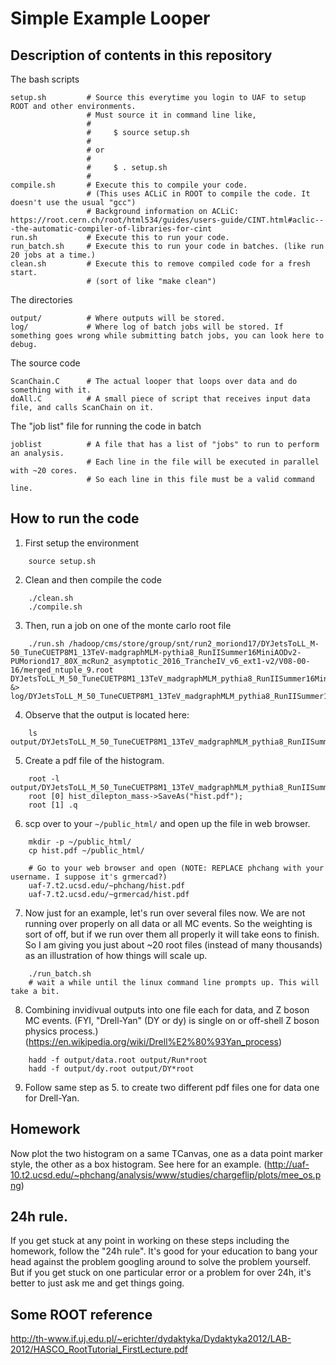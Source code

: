 # Simple Example Looper

## Description of contents in this repository

The bash scripts

    setup.sh         # Source this everytime you login to UAF to setup ROOT and other environments.
                     # Must source it in command line like,
                     #
                     #     $ source setup.sh
                     #
                     # or
                     #
                     #     $ . setup.sh
                     #
    compile.sh       # Execute this to compile your code.
                     # (This uses ACLiC in ROOT to compile the code. It doesn't use the usual "gcc")
                     # Background information on ACLiC: https://root.cern.ch/root/html534/guides/users-guide/CINT.html#aclic---the-automatic-compiler-of-libraries-for-cint
    run.sh           # Execute this to run your code.
    run_batch.sh     # Execute this to run your code in batches. (like run 20 jobs at a time.)
    clean.sh         # Execute this to remove compiled code for a fresh start.
                     # (sort of like "make clean")

The directories

    output/          # Where outputs will be stored.
    log/             # Where log of batch jobs will be stored. If something goes wrong while submitting batch jobs, you can look here to debug.

The source code

    ScanChain.C      # The actual looper that loops over data and do something with it.
    doAll.C          # A small piece of script that receives input data file, and calls ScanChain on it.

The "job list" file for running the code in batch

    joblist          # A file that has a list of "jobs" to run to perform an analysis.
                     # Each line in the file will be executed in parallel with ~20 cores.
                     # So each line in this file must be a valid command line.

## How to run the code

1. First setup the environment

```
    source setup.sh
```

2. Clean and then compile the code

```
    ./clean.sh
    ./compile.sh
```

3. Then, run a job on one of the monte carlo root file

```
    ./run.sh /hadoop/cms/store/group/snt/run2_moriond17/DYJetsToLL_M-50_TuneCUETP8M1_13TeV-madgraphMLM-pythia8_RunIISummer16MiniAODv2-PUMoriond17_80X_mcRun2_asymptotic_2016_TrancheIV_v6_ext1-v2/V08-00-16/merged_ntuple_9.root     DYJetsToLL_M_50_TuneCUETP8M1_13TeV_madgraphMLM_pythia8_RunIISummer16MiniAODv2_PUMoriond17_80X_mcRun2_asymptotic_2016_TrancheIV_v6_ext1_v2_V08_00_16_merged_ntuple_9.root &> log/DYJetsToLL_M_50_TuneCUETP8M1_13TeV_madgraphMLM_pythia8_RunIISummer16MiniAODv2_PUMoriond17_80X_mcRun2_asymptotic_2016_TrancheIV_v6_ext1_v2_V08_00_16_merged_ntuple_9.log
```

4. Observe that the output is located here:

```
    ls output/DYJetsToLL_M_50_TuneCUETP8M1_13TeV_madgraphMLM_pythia8_RunIISummer16MiniAODv2_PUMoriond17_80X_mcRun2_asymptotic_2016_TrancheIV_v6_ext1_v2_V08_00_16_merged_ntuple_9.root
```

5. Create a pdf file of the histogram.

```
    root -l output/DYJetsToLL_M_50_TuneCUETP8M1_13TeV_madgraphMLM_pythia8_RunIISummer16MiniAODv2_PUMoriond17_80X_mcRun2_asymptotic_2016_TrancheIV_v6_ext1_v2_V08_00_16_merged_ntuple_9.root
    root [0] hist_dilepton_mass->SaveAs("hist.pdf");
    root [1] .q
```

6. scp over to your ```~/public_html/``` and open up the file in web browser.

```
    mkdir -p ~/public_html/
    cp hist.pdf ~/public_html/

    # Go to your web browser and open (NOTE: REPLACE phchang with your username. I suppose it's grmercad?)
    uaf-7.t2.ucsd.edu/~phchang/hist.pdf
    uaf-7.t2.ucsd.edu/~grmercad/hist.pdf
```

7. Now just for an example, let's run over several files now. We are not
   running over properly on all data or all MC events. So the weighting is sort
   of off, but if we run over them all properly it will take eons to finish. So I
   am giving you just about ~20 root files (instead of many thousands) as an
   illustration of how things will scale up.

```
    ./run_batch.sh
    # wait a while until the linux command line prompts up. This will take a bit.
```

8. Combining invidivual outputs into one file each for data, and Z boson MC events.
   (FYI, "Drell-Yan" (DY or dy) is single on or off-shell Z boson physics process.)
   (https://en.wikipedia.org/wiki/Drell%E2%80%93Yan_process)

```
    hadd -f output/data.root output/Run*root
    hadd -f output/dy.root output/DY*root
```

9. Follow same step as 5. to create two different pdf files one for data one for Drell-Yan.

## Homework

Now plot the two histogram on a same TCanvas, one as a data point marker style, the other as a box histogram.
See here for an example. (http://uaf-10.t2.ucsd.edu/~phchang/analysis/www/studies/chargeflip/plots/mee_os.png)

## 24h rule.

If you get stuck at any point in working on these steps including the homework,
follow the "24h rule". It's good for your education to bang your head against
the problem googling around to solve the problem yourself. But if you get stuck
on one particular error or a problem for over 24h, it's better to just ask me
and get things going.

## Some ROOT reference

http://th-www.if.uj.edu.pl/~erichter/dydaktyka/Dydaktyka2012/LAB-2012/HASCO_RootTutorial_FirstLecture.pdf
